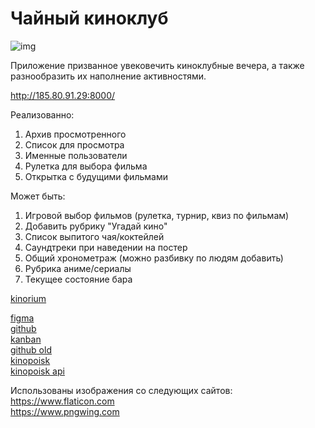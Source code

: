 # Чайный киноклуб

![img](https://mir-s3-cdn-cf.behance.net/project_modules/max_1200/3719ec13417329.5627bb2646088.jpg)

Приложение призванное увековечить киноклубные вечера, а также
разнообразить их наполнение активностями.

http://185.80.91.29:8000/

Реализованно:
1. Архив просмотренного
2. Список для просмотра
3. Именные пользователи
4. Рулетка для выбора фильма
5. Открытка с будущими фильмами

Может быть:
1. Игровой выбор фильмов (рулетка, турнир, квиз по фильмам)
2. Добавить рубрику "Угадай кино"
3. Список выпитого чая/коктейлей
4. Саундтреки при наведении на постер
5. Общий хронометраж (можно разбивку по людям добавить)
6. Рубрика аниме/сериалы
7. Текущее состояние бара

[kinorium](https://ru.kinorium.com/collections/kinorium/)

[figma](https://www.figma.com/design/iEelBzbgfnGmk810JXHGGn/%D0%BA%D0%B8%D0%BD%D0%BE%D0%BA%D0%BB%D1%83%D0%B1?node-id=0-1&node-type=canvas&t=ZwrMRzvz8z7EbmCr-0)  
[github](https://github.com/bet55/kinopolka)  
[kanban](https://github.com/users/bet55/projects/2)  
[github old](https://github.com/bet55/-)  
[kinopoisk](https://www.kinopoisk.ru/mykp/folders/4583/?format=posters&limit=50)  
[kinopoisk api](https://api.kinopoisk.dev/documentation#/)

Использованы изображения со следующих сайтов:  
https://www.flaticon.com  
https://www.pngwing.com  